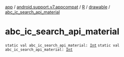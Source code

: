 [app](../../../index.md) / [android.support.v7.appcompat](../../index.md) / [R](../index.md) / [drawable](index.md) / [abc_ic_search_api_material](.)

# abc_ic_search_api_material

`static val abc_ic_search_api_material: `[`Int`](https://kotlinlang.org/api/latest/jvm/stdlib/kotlin/-int/index.html)
`static val abc_ic_search_api_material: `[`Int`](https://kotlinlang.org/api/latest/jvm/stdlib/kotlin/-int/index.html)